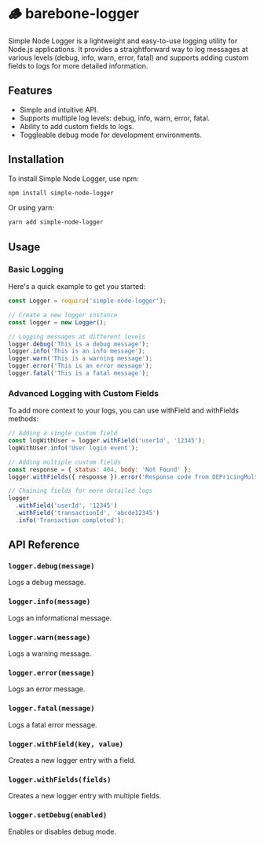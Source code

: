 # 🪵 barebone-logger


Simple Node Logger is a lightweight and easy-to-use logging utility for Node.js applications. It provides a straightforward way to log messages at various levels (debug, info, warn, error, fatal) and supports adding custom fields to logs for more detailed information.

## Features

- Simple and intuitive API.
- Supports multiple log levels: debug, info, warn, error, fatal.
- Ability to add custom fields to logs.
- Toggleable debug mode for development environments.

## Installation

To install Simple Node Logger, use npm:

```bash
npm install simple-node-logger
```

Or using yarn:

```bash
yarn add simple-node-logger
```

## Usage

### Basic Logging


Here's a quick example to get you started:

```javascript
const Logger = require('simple-node-logger');

// Create a new logger instance
const logger = new Logger();

// Logging messages at different levels
logger.debug('This is a debug message');
logger.info('This is an info message');
logger.warn('This is a warning message');
logger.error('This is an error message');
logger.fatal('This is a fatal message');

```

### Advanced Logging with Custom Fields
To add more context to your logs, you can use withField and withFields methods:



```javascript
// Adding a single custom field
const logWithUser = logger.withField('userId', '12345');
logWithUser.info('User login event');

// Adding multiple custom fields
const response = { status: 404, body: 'Not Found' };
logger.withFields({ response }).error('Response code from OEPricingMultipleV3 API was not 200');

// Chaining fields for more detailed logs
logger
  .withField('userId', '12345')
  .withField('transactionId', 'abcde12345')
  .info('Transaction completed');
```

## API Reference

### `logger.debug(message)`
Logs a debug message.

### `logger.info(message)`
Logs an informational message.

### `logger.warn(message)`
Logs a warning message.

### `logger.error(message)`
Logs an error message.

### `logger.fatal(message)`
Logs a fatal error message.

### `logger.withField(key, value)`
Creates a new logger entry with a field.

### `logger.withFields(fields)`
Creates a new logger entry with multiple fields.

### `logger.setDebug(enabled)`
Enables or disables debug mode.
